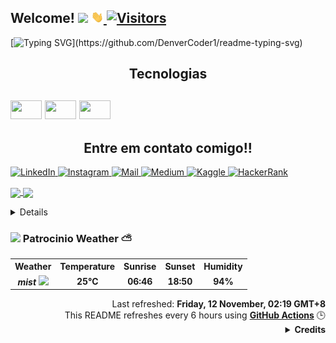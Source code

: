 <h2>Welcome! <img src="https://emojis.slackmojis.com/emojis/images/1531849430/4246/blob-sunglasses.gif?1531849430" width="25 px"/> <img src="https://raw.githubusercontent.com/ABSphreak/ABSphreak/master/gifs/Hi.gif" width="20px" /><a href="https://github.com/ronnanlimao"> <img src="https://visitor-badge.laobi.icu/badge?page_id=ronnanlimao" alt="Visitors"></a></h2>

[![Typing SVG](https://readme-typing-svg.herokuapp.com?font=Ubuntu&color=DD58C1&multiline=true&lines=Um+engenheiro+de+dados+em+construção...;Se+Preparando+para+o+futuro!)](https://github.com/DenverCoder1/readme-typing-svg)


<h2 align="center"> Tecnologias </h2>

<a href="https://www.mysql.com/"><img src="https://cdn.jsdelivr.net/gh/devicons/devicon/icons/mysql/mysql-plain.svg" height="30" width="50" /></a>
<a href="https://www.postgresql.org/"><img src="https://cdn.jsdelivr.net/gh/devicons/devicon/icons/postgresql/postgresql-plain.svg" height="30" width="50" /></a>
<a href="https://www.python.org/"><img src="https://cdn.jsdelivr.net/gh/devicons/devicon/icons/python/python-original.svg" height="30" width="50" /></a>
----

<h2 align="center"> Entre em contato comigo!! </h2>

<p>
<a href="https://www.linkedin.com/in/ronnan-concei%C3%A7%C3%A3o-lima-52761910b/">
  <img alt="LinkedIn" src="https://img.shields.io/badge/linkedin%20-%230077B5.svg?&style=for-the-badge&logo=linkedin&logoColor=white"/>
</a>
<a href="https://www.instagram.com/ronnanlimao/">
  <img alt="Instagram" src="https://img.shields.io/badge/Instagram-E4405F?style=for-the-badge&logo=instagram&logoColor=white"/>
</a>
<a href="mailto:rlimprod@gmail.com">
  <img alt="Mail" src="https://img.shields.io/badge/Gmail-D14836?style=for-the-badge&logo=gmail&logoColor=white"/>
</a>
<a href="https://medium.com/@ronnanlimao">
  <img alt="Medium" src="https://img.shields.io/badge/Medium-%23000000.svg?style=for-the-badge&logo=Medium&logoColor=white"/>
</a>
<a href="https://www.kaggle.com/ronnanconceicaolima">
  <img alt="Kaggle" src="https://img.shields.io/badge/Kaggle-20BEFF?style=for-the-badge&logo=Kaggle&logoColor=white"/>
</a>
<a href="https://www.hackerrank.com/RONNAN_OK">
  <img alt="HackerRank" src="https://img.shields.io/badge/-Hackerrank-2EC866?style=for-the-badge&logo=HackerRank&logoColor=white"/>
</a>
</p>

<p float="left">
  <a href="https://github.com/ronnanlimao/github-readme-stats">
  <img align="center" src="https://github-readme-stats.vercel.app/api?username=ronnanlimao&count_private=true&hide_rank=true&show_icons=true&theme=react&include_all_commits=true&title_color=dd58c1&icon_color=dd58c1&custom_title=My GitHub Stats" />
  <img align="center" src="https://github-readme-stats.vercel.app/api/top-langs/?username=ronnanlimao&hide=jupyter%20notebook,html&langs_count=10&theme=react&hide_rank=true&layout=compact&exclude_repo=nusmods&title_color=dd58c1"/>
  </details>
  <details>
    <summary>
      <b>Contribution Graph</b>
    </summary>
    <a href="https://github.com/ronnanlimao/github-readme-activity-graph"><img src="https://activity-graph.herokuapp.com/graph?username=ronnanlimao&custom_title=My%20Contribution%20Graph&theme=react-dark&area=true&line=dd58c1&color=dd58c1"/></a>
  </details>
</p>

<h3><img src="https://image.flaticon.com/icons/svg/197/197496.svg" width="13"/> Patrocinio Weather ⛅</h3>
<table>
  <tr>
    <th>Weather</th>
    <th>Temperature</th>
    <th>Sunrise</th>
    <th>Sunset</th>
    <th>Humidity</th>
  </tr>
  <tr style="text-align:center">
    <td><b><i>mist</i></b> <img width="30" src=http:&#x2F;&#x2F;openweathermap.org&#x2F;img&#x2F;w&#x2F;50n.png></td>
    <td><b>25°C</b></td>
    <td><b>06:46</b></td>
    <td><b>18:50</b></td>
    <td><b>94%</b></td>
  </tr>
</table>

<div align="right">
  Last refreshed: <b>Friday, 12 November, 02:19 GMT+8</b>
  <br>This README refreshes every 6 hours using <b><a href="https://github.com/features/actions">GitHub Actions</a></b> 🕒
  <details>
    <summary>
      <b>Credits</b>
    </summary>
    Dynamic README inspired by <b><i><a href="https://github.com/thmsgbrt/thmsgbrt">Thomas Guibert</a></i></b> and <b><i><a href="https://github.com/simonw/simonw">Simon Willison</a></i></b>
    <br>Markdown Badges by <b><i><a href="https://github.com/Ileriayo/markdown-badges">Ileriayo Adebiyi</a></i></b>
    <br>Weather Info by <b><i><a href="https://openweathermap.org/api">OpenWeather</a></i></b>
  </details>
</div>
